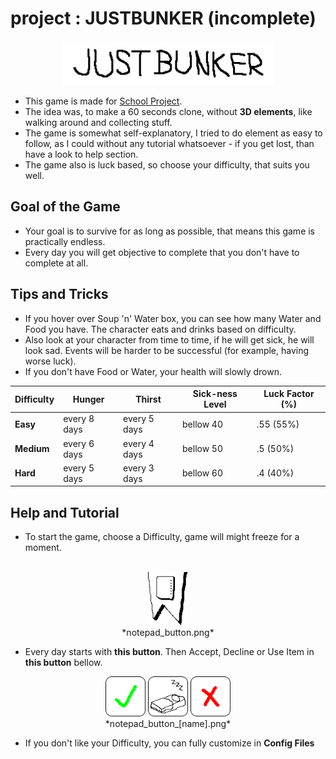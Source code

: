 # project : JUSTBUNKER (incomplete)
<p align="center">
<img src="https://raw.githubusercontent.com/neostetic/project/main/src/cz/polacek/game/assets/ui/menu/title_big.png" width="339">
</p>

 - This game is made for <a href="">School Project</a>.
 - The idea was, to make a 60 seconds clone, without <b>3D elements</b>, like walking around and collecting stuff.
 - The game is somewhat self-explanatory, I tried to do element as easy to follow, as I could without any tutorial whatsoever - if you get lost, than have a look to <a>help section</a>.
 - The game also is luck based, so choose your difficulty, that suits you well. 

## Goal of the Game
 - Your goal is to survive for as long as possible, that means this game is practically endless.
 - Every day you will get objective to complete that you don't have to complete at all.

## Tips and Tricks
 - If you hover over Soup 'n' Water box, you can see how many Water and Food you have. The character eats and drinks based on difficulty.
 - Also look at your character from time to time, if he will get sick, he will look sad. Events will be harder to be successful (for example, having worse luck).
 - If you don't have Food or Water, your health will slowly drown.

| Difficulty    | Hunger       | Thirst       | Sick-ness Level | Luck Factor (%) |
|---------------|--------------|--------------|-----------------|-----------------|
| <b>Easy</b>   | every 8 days | every 5 days | bellow 40       | .55 (55%)       |
| <b>Medium</b> | every 6 days | every 4 days | bellow 50       | .5 (50%)        |
| <b>Hard</b>   | every 5 days | every 3 days | bellow 60       | .4 (40%)        |

## Help and Tutorial
 - To start the game, choose a Difficulty, game will might freeze for a moment.
<br><br>
<p align="center">
    <img src="https://raw.githubusercontent.com/neostetic/project/main/src/cz/polacek/game/assets/ui/game/notepad_button.png" width="64"><br>
    *notepad_button.png*
</p>

 - Every day starts with <b>this button</b>. Then Accept, Decline or Use Item in <b>this button</b> bellow.
<p align="center">
    <img src="https://raw.githubusercontent.com/neostetic/project/main/src/cz/polacek/game/assets/ui/game/notepad_button_accept.png" width="64">
    <img src="https://raw.githubusercontent.com/neostetic/project/main/src/cz/polacek/game/assets/ui/game/notepad_button_sleep.png" width="64">
    <img src="https://raw.githubusercontent.com/neostetic/project/main/src/cz/polacek/game/assets/ui/game/notepad_button_decline.png" width="64">
    <br>
    *notepad_button_[name].png*
</p>

 - If you don't like your Difficulty, you can fully customize in <b>Config Files</b> 